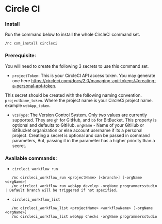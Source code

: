 # Circle CI

### Install

Run the command below to install the whole CircleCI command set.

```
/nc csm_install circleci
```

### Prerequisite:
You will need to create the following 3 secrets to use this command set.

- `projectToken`: This is your CircleCI API access token. You may generate one here https://circleci.com/docs/2.0/managing-api-tokens/#creating-a-personal-api-token.

This secret should be created with the following naming convention. `projectName_token`. Where the project name is your CircleCi project name. example `webApp_token`.

- `vcsType`: The Version Control System. Only two values are currently supported. They are `gh` for GitHub, and `bb` for BitBucket. This property is optional and defaults to GitHub.
`orgName` - Name of your GitHub or BitBucket organization or else account username if its a personal project. Creating a secret is optional and can be passed in command parameters, But, passing it in the parameter has a higher priority than a secret.

### Available commands:
- `circleci_workflow_run`
```
   /nc circleci_workflow_run <projectName> [<branch>] [-orgName <orgName>]
   /nc circleci_workflow_run webApp develop -orgName programmersstudio | Default branch will be triggered if not specified.
```

- `circleci_workflow_list`
```
   /nc circleci_workflow_list <projectName> <workflowName> [-orgName <orgName>]
   /nc circleci_workflow_list webApp Checks -orgName programmersstudio
```
